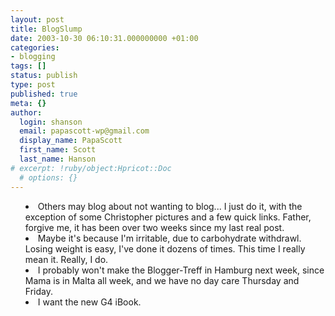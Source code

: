 ```yaml
---
layout: post
title: BlogSlump
date: 2003-10-30 06:10:31.000000000 +01:00
categories:
- blogging
tags: []
status: publish
type: post
published: true
meta: {}
author:
  login: shanson
  email: papascott-wp@gmail.com
  display_name: PapaScott
  first_name: Scott
  last_name: Hanson
# excerpt: !ruby/object:Hpricot::Doc
  # options: {}
---
```

<ul style="list-style-type: disc;list-style-position: inside;">
<li>Others may blog about not wanting to blog... I just do it, with the exception of some Christopher pictures and a few quick links. Father, forgive me, it has been over two weeks since my last real post.</li>
<li>Maybe it's because I'm irritable, due to carbohydrate withdrawl. Losing weight is easy, I've done it dozens of times. This time I really mean it. Really, I do.
</li>
<li>I probably won't make the Blogger-Treff in Hamburg next week, since Mama is in Malta all week, and we have no day care Thursday and Friday.</li>
<li>I want the new G4 iBook.</li>
</ul>

